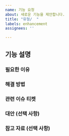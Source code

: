 ```yaml
---
name: 기능 요청
about: 새로운 기능을 제안합니다.
title: "유형/  "
labels: enhancement
assignees: ''

---
```


## 기능 설명
<!-- 제안하는 기능에 대해 명확하고 간결하게 설명해주세요. -->

### 필요한 이유
<!-- 이 기능이 왜 필요한지 설명해주세요. -->

### 해결 방법
<!-- 이 기능을 어떻게 구현할 수 있을지 간단하게 설명해주세요. -->

### 관련 이슈 티켓
<!-- 이 기능 요청과 관련된 이슈 티켓번호를 추가해주세요. -->

### 대안 (선택 사항)
<!-- 기능을 구현하지 못할 경우 고려할 수 있는 대안을 작성해주세요. -->

### 참고 자료 (선택 사항)
<!-- 기능 요청과 관련된 참고 자료(문서, 링크 등)가 있다면 추가해주세요. -->
